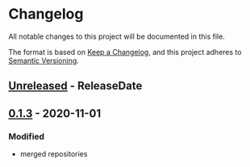 # Changelog
All notable changes to this project will be documented in this file.

The format is based on [Keep a Changelog](https://keepachangelog.com/en/1.0.0/),
and this project adheres to [Semantic Versioning](https://semver.org/spec/v2.0.0.html).


<!-- next-header -->

## [Unreleased] - ReleaseDate

## [0.1.3] - 2020-11-01

### Modified

- merged repositories

<!-- next-url -->
[Unreleased]: https://github.com/jeanmanguy/rust-amino-acids/compare/aa-colour-v0.1.3...HEAD
[0.1.3]: https://github.com/jeanmanguy/amino-acids/releases/tag/aa-colour-v0.1.3
